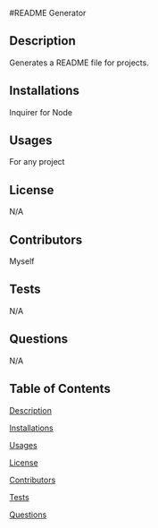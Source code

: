 #README Generator

## Description
Generates a README file for projects.

## Installations
Inquirer for Node

## Usages
For any project

## License
 N/A

## Contributors
Myself

## Tests
N/A

## Questions
N/A

## Table of Contents
[Description](#description)

[Installations](#installations)

[Usages](#usages)

[License](#license)

[Contributors](#contributors)

[Tests](#tests)

[Questions](#questions)
